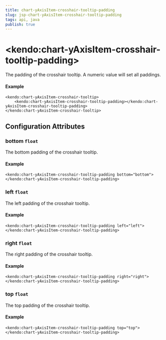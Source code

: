 ```yaml
---
title: chart-yAxisItem-crosshair-tooltip-padding
slug: jsp-chart-yAxisItem-crosshair-tooltip-padding
tags: api, java
publish: true
---
```


# \<kendo:chart-yAxisItem-crosshair-tooltip-padding\>

The padding of the crosshair tooltip. A numeric value will set all paddings.

#### Example
    <kendo:chart-yAxisItem-crosshair-tooltip>
        <kendo:chart-yAxisItem-crosshair-tooltip-padding></kendo:chart-yAxisItem-crosshair-tooltip-padding>
    </kendo:chart-yAxisItem-crosshair-tooltip>

## Configuration Attributes

### bottom `float`

The bottom padding of the crosshair tooltip.

#### Example
    <kendo:chart-yAxisItem-crosshair-tooltip-padding bottom="bottom">
    </kendo:chart-yAxisItem-crosshair-tooltip-padding>

### left `float`

The left padding of the crosshair tooltip.

#### Example
    <kendo:chart-yAxisItem-crosshair-tooltip-padding left="left">
    </kendo:chart-yAxisItem-crosshair-tooltip-padding>

### right `float`

The right padding of the crosshair tooltip.

#### Example
    <kendo:chart-yAxisItem-crosshair-tooltip-padding right="right">
    </kendo:chart-yAxisItem-crosshair-tooltip-padding>

### top `float`

The top padding of the crosshair tooltip.

#### Example
    <kendo:chart-yAxisItem-crosshair-tooltip-padding top="top">
    </kendo:chart-yAxisItem-crosshair-tooltip-padding>

 
